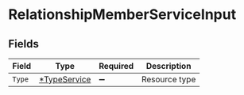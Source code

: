 # RelationshipMemberServiceInput


## Fields

| Field                                              | Type                                               | Required                                           | Description                                        |
| -------------------------------------------------- | -------------------------------------------------- | -------------------------------------------------- | -------------------------------------------------- |
| `Type`                                             | [*TypeService](../../models/shared/typeservice.md) | :heavy_minus_sign:                                 | Resource type                                      |